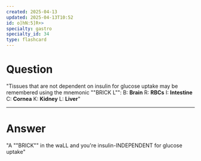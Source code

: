 ```yaml
---
created: 2025-04-13
updated: 2025-04-13T10:52
id: o]hN:5]R+>
specialty: gastro
specialty_id: 34
type: flashcard
---
```


# Question
"Tissues that are not dependent on insulin for glucose uptake may be remembered using the mnemonic ""BRICK L"":   B: **Brain** R: **RBCs** I: **Intestine** C: **Cornea** K: **Kidney** L: **Liver**"

---

# Answer
"A ""BRICK"" in the waLL and you're insulin-INDEPENDENT for glucose uptake"